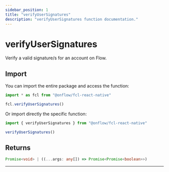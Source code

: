 ```yaml
---
sidebar_position: 1
title: "verifyUserSignatures"
description: "verifyUserSignatures function documentation."
---
```


<!-- THIS DOCUMENT IS AUTO-GENERATED FROM [onflow/fcl-react-native/../fcl-core/src/exec/verify.ts](https://github.com/onflow/fcl-js/tree/master/packages/fcl-react-native/../fcl-core/src/exec/verify.ts). DO NOT EDIT MANUALLY -->

# verifyUserSignatures

Verify a valid signature/s for an account on Flow.

## Import

You can import the entire package and access the function:

```typescript
import * as fcl from "@onflow/fcl-react-native"

fcl.verifyUserSignatures()
```

Or import directly the specific function:

```typescript
import { verifyUserSignatures } from "@onflow/fcl-react-native"

verifyUserSignatures()
```



## Returns

```typescript
Promise<void> | ((...args: any[]) => Promise<Promise<boolean>>)
```


---